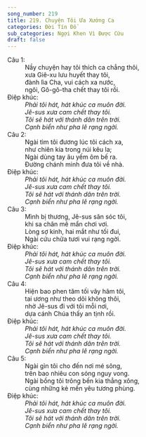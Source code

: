 ```yaml
---
song_number: 219
title: 219. Chuyện Tôi Ưa Xướng Ca
categories: Đời Tín Đồ
sub_categories: Ngợi Khen Vì Được Cứu
draft: false
---
```

<dl><dt>Câu 1:</dt><dd data-verse="1">Nầy chuyện hay tôi thích ca chẳng thôi, <br/>xưa Giê-xu lưu huyết thay tôi, <br/>đành lìa Cha, vui cách xa nước, <br/>ngôi, Gô-gô-tha chết thay tôi rồi. </dd><dt>Điệp khúc:</dt><dd data-chorus="1"><em>Phải tôi hát, hát khúc ca muôn đời. <br/>Jê-sus xưa cam chết thay tôi. <br/>Tôi sẽ hát với thánh dân trên trời. <br/>Cạnh biển như pha lê rạng ngời. </em></dd><dt>Câu 2:</dt><dd data-verse="2">Ngài tìm tôi đương lúc tôi cách xa, <br/>như chiên kia trong núi kêu la; <br/>Ngài dùng tay âu yếm ôm bế ra. <br/>Đường chánh minh đưa tôi về nhà. </dd><dt>Điệp khúc:</dt><dd data-chorus="1"><em>Phải tôi hát, hát khúc ca muôn đời. <br/>Jê-sus xưa cam chết thay tôi. <br/>Tôi sẽ hát với thánh dân trên trời. <br/>Cạnh biển như pha lê rạng ngời. </em></dd><dt>Câu 3:</dt><dd data-verse="3">Mình bị thương, Jê-sus săn sóc tôi, <br/>khi sa chân mê mẩn chơi vơi. <br/>Lòng sợ kinh, hai mắt như tối đui, <br/>Ngài cứu chữa tươi vui rạng ngời. </dd><dt>Điệp khúc:</dt><dd data-chorus="1"><em>Phải tôi hát, hát khúc ca muôn đời. <br/>Jê-sus xưa cam chết thay tôi. <br/>Tôi sẽ hát với thánh dân trên trời. <br/>Cạnh biển như pha lê rạng ngời. </em></dd><dt>Câu 4:</dt><dd data-verse="4">Hiện bao phen tăm tối vây hãm tôi, <br/>tai ương như theo dõi không thôi, <br/>nhờ Jê-sus đi với tôi mỗi nơi, <br/>dựa cánh Chúa thấy an tịnh rồi. </dd><dt>Điệp khúc:</dt><dd data-chorus="1"><em>Phải tôi hát, hát khúc ca muôn đời. <br/>Jê-sus xưa cam chết thay tôi. <br/>Tôi sẽ hát với thánh dân trên trời. <br/>Cạnh biển như pha lê rạng ngời. </em></dd><dt>Câu 5:</dt><dd data-verse="4">Ngài gìn tôi cho đến nơi mé sông, <br/>trên bao nhiêu con sóng nguy vong. <br/>Ngài bồng tôi trông bến kia thẳng xông, <br/>cùng những kẻ mến yêu tương phùng. </dd><dt>Điệp khúc:</dt><dd data-chorus="1"><em>Phải tôi hát, hát khúc ca muôn đời. <br/>Jê-sus xưa cam chết thay tôi. <br/>Tôi sẽ hát với thánh dân trên trời. <br/>Cạnh biển như pha lê rạng ngời. </em></dd></dl>
